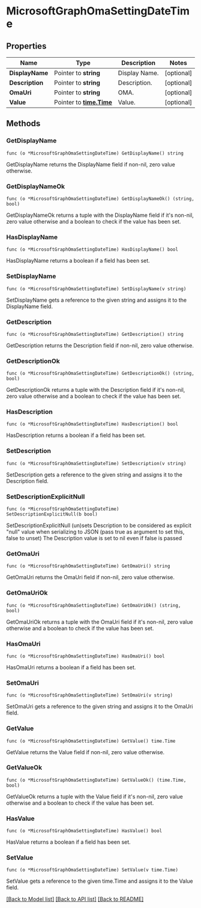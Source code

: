 # MicrosoftGraphOmaSettingDateTime

## Properties

Name | Type | Description | Notes
------------ | ------------- | ------------- | -------------
**DisplayName** | Pointer to **string** | Display Name. | [optional] 
**Description** | Pointer to **string** | Description. | [optional] 
**OmaUri** | Pointer to **string** | OMA. | [optional] 
**Value** | Pointer to [**time.Time**](time.Time.md) | Value. | [optional] 

## Methods

### GetDisplayName

`func (o *MicrosoftGraphOmaSettingDateTime) GetDisplayName() string`

GetDisplayName returns the DisplayName field if non-nil, zero value otherwise.

### GetDisplayNameOk

`func (o *MicrosoftGraphOmaSettingDateTime) GetDisplayNameOk() (string, bool)`

GetDisplayNameOk returns a tuple with the DisplayName field if it's non-nil, zero value otherwise
and a boolean to check if the value has been set.

### HasDisplayName

`func (o *MicrosoftGraphOmaSettingDateTime) HasDisplayName() bool`

HasDisplayName returns a boolean if a field has been set.

### SetDisplayName

`func (o *MicrosoftGraphOmaSettingDateTime) SetDisplayName(v string)`

SetDisplayName gets a reference to the given string and assigns it to the DisplayName field.

### GetDescription

`func (o *MicrosoftGraphOmaSettingDateTime) GetDescription() string`

GetDescription returns the Description field if non-nil, zero value otherwise.

### GetDescriptionOk

`func (o *MicrosoftGraphOmaSettingDateTime) GetDescriptionOk() (string, bool)`

GetDescriptionOk returns a tuple with the Description field if it's non-nil, zero value otherwise
and a boolean to check if the value has been set.

### HasDescription

`func (o *MicrosoftGraphOmaSettingDateTime) HasDescription() bool`

HasDescription returns a boolean if a field has been set.

### SetDescription

`func (o *MicrosoftGraphOmaSettingDateTime) SetDescription(v string)`

SetDescription gets a reference to the given string and assigns it to the Description field.

### SetDescriptionExplicitNull

`func (o *MicrosoftGraphOmaSettingDateTime) SetDescriptionExplicitNull(b bool)`

SetDescriptionExplicitNull (un)sets Description to be considered as explicit "null" value
when serializing to JSON (pass true as argument to set this, false to unset)
The Description value is set to nil even if false is passed
### GetOmaUri

`func (o *MicrosoftGraphOmaSettingDateTime) GetOmaUri() string`

GetOmaUri returns the OmaUri field if non-nil, zero value otherwise.

### GetOmaUriOk

`func (o *MicrosoftGraphOmaSettingDateTime) GetOmaUriOk() (string, bool)`

GetOmaUriOk returns a tuple with the OmaUri field if it's non-nil, zero value otherwise
and a boolean to check if the value has been set.

### HasOmaUri

`func (o *MicrosoftGraphOmaSettingDateTime) HasOmaUri() bool`

HasOmaUri returns a boolean if a field has been set.

### SetOmaUri

`func (o *MicrosoftGraphOmaSettingDateTime) SetOmaUri(v string)`

SetOmaUri gets a reference to the given string and assigns it to the OmaUri field.

### GetValue

`func (o *MicrosoftGraphOmaSettingDateTime) GetValue() time.Time`

GetValue returns the Value field if non-nil, zero value otherwise.

### GetValueOk

`func (o *MicrosoftGraphOmaSettingDateTime) GetValueOk() (time.Time, bool)`

GetValueOk returns a tuple with the Value field if it's non-nil, zero value otherwise
and a boolean to check if the value has been set.

### HasValue

`func (o *MicrosoftGraphOmaSettingDateTime) HasValue() bool`

HasValue returns a boolean if a field has been set.

### SetValue

`func (o *MicrosoftGraphOmaSettingDateTime) SetValue(v time.Time)`

SetValue gets a reference to the given time.Time and assigns it to the Value field.


[[Back to Model list]](../README.md#documentation-for-models) [[Back to API list]](../README.md#documentation-for-api-endpoints) [[Back to README]](../README.md)


